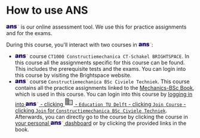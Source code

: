 # How to use ANS

[<img height="12px" src="./figures/ANS.svg" alt="ANS">](https://ans.app/) is our online assessment tool. We use this for practice assignments and for the exams.

During this course, you'll interact with two courses in [<img height="12px" src="./figures/ANS.svg" alt="ANS">](https://ans.app/):
- [<img height="12px" src="./figures/ANS.svg" alt="ANS">](https://ans.app/) course `CT1000 Constructiemechanica CT-Schakel BRIGHTSPACE`. In this course all the assignments specific for this course can be found. This includes the prerequisite tests and the exams. You can login into this course by visiting the Brightspace website.
- [<img height="12px" src="./figures/ANS.svg" alt="ANS">](https://ans.app/) course `Constructiemechanica BSc Civiele Techniek`. This course contains all the practice assignments linked to the [Mechanics-BSc Book](https://teachbooks.github.io/mechanics-BSc), which is used in this course. You can login into this course by [logging in into <img height="12px" src="./figures/ANS.svg" alt="ANS"> - clicking  <svg xmlns="http://www.w3.org/2000/svg" height="24px" viewBox="0 -960 960 960" width="24px" fill="#5f6368"><path d="M80-120v-720h400v160h400v560H80Zm80-80h80v-80h-80v80Zm0-160h80v-80h-80v80Zm0-160h80v-80h-80v80Zm0-160h80v-80h-80v80Zm160 480h80v-80h-80v80Zm0-160h80v-80h-80v80Zm0-160h80v-80h-80v80Zm0-160h80v-80h-80v80Zm160 480h320v-400H480v80h80v80h-80v80h80v80h-80v80Zm160-240v-80h80v80h-80Zm0 160v-80h80v80h-80Z"/></svg> - `Education TU Delft` - clicking `Join Course`  - clicking `Join` for `Constructiemechanica BSc Civiele Techniek`](https://ans.app/universities/1/courses/join_courses). Afterwards, you can directly go to the course by clicking the course in [your personal <img height="12px" src="./figures/ANS.svg" alt="ANS"> dashboard](https://ans.app/routing/courses/436978) or by clicking the provided links in the book.